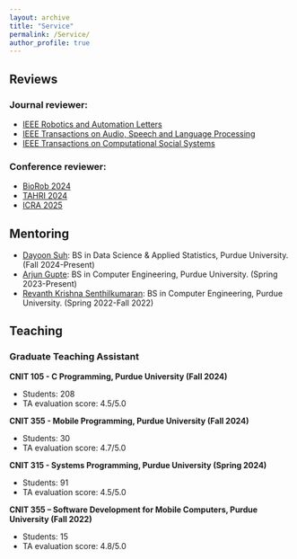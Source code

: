 ```yaml
---
layout: archive
title: "Service"
permalink: /Service/
author_profile: true
---
```


## Reviews
### Journal reviewer:
- [IEEE Robotics and Automation Letters](https://www.ieee-ras.org/publications/ra-l)
- [IEEE Transactions on Audio, Speech and Language Processing](https://ieeexplore.ieee.org/xpl/RecentIssue.jsp?punumber=6570655)
- [IEEE Transactions on Computational Social Systems](https://ieeexplore.ieee.org/xpl/RecentIssue.jsp?punumber=6570650)

### Conference reviewer:
- [BioRob 2024](https://www.biorob2024.org/)
- [TAHRI 2024](https://www.tahri.org/)
- [ICRA 2025](https://2025.ieee-icra.org/)

## Mentoring  
- [Dayoon Suh](http://www.smart-laboratory.org/group/Dayoon_Suh.html): BS in Data Science & Applied Statistics, Purdue University. (Fall 2024-Present)
- [Arjun Gupte](http://www.smart-laboratory.org/group/Arjun_Gupte.html): BS in Computer Engineering, Purdue University. (Spring 2023-Present)
- [Revanth Krishna Senthilkumaran](http://www.smart-laboratory.org/group/Revanth_Krishna_Senthilkumaran.html): BS in Computer Engineering, Purdue University. (Spring 2022-Fall 2022)

## Teaching
### Graduate Teaching Assistant

**CNIT 105 - C Programming, Purdue University (Fall 2024)**
- Students: 208
- TA evaluation score: 4.5/5.0

**CNIT 355 - Mobile Programming, Purdue University (Fall 2024)**
- Students: 30
- TA evaluation score: 4.7/5.0

**CNIT 315 - Systems Programming, Purdue University (Spring 2024)**
- Students: 91
- TA evaluation score: 4.5/5.0

**CNIT 355 – Software Development for Mobile Computers, Purdue University (Fall 2022)**
- Students: 15
- TA evaluation score: 4.8/5.0




